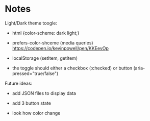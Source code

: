# Notes

Light/Dark theme toogle:

- html {color-scheme: dark light;}
- prefers-color-shceme (media queries) https://codepen.io/kevinpowell/pen/KKEevOp
- localStorage (setItem, getItem)

- the toggle should either a checkbox (:checked) or button (aria-pressed="true/false")

Future ideas:

- add JSON files to display data
- add 3 button state

- look how color change
